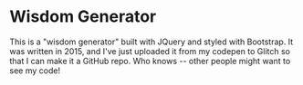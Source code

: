 Wisdom Generator
=================

This is a "wisdom generator" built with JQuery and styled with Bootstrap. It was written in 2015, and I've just uploaded it from my codepen to Glitch so that I can make it a GitHub repo. Who knows -- other people might want to see my code!